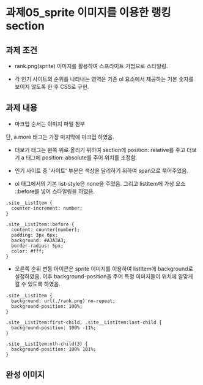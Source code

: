 # 과제05_sprite 이미지를 이용한 랭킹 section

## 과제 조건
- rank.png(sprite) 이미지를 활용하여 스프라이트 기법으로 스타일링.
  
- 각 인기 사이트의 순위를 나타내는 영역은 기존 ol 요소에서 제공하는 기본 숫자를 보이지 않도록 한 후 CSS로 구현.


## 과제 내용

- 마크업 순서는 이미지 파일 첨부


단, a.more 태그는 가장 마지막에 마크업 하였음.

- 더보기 태그는 왼쪽 위로 올리기 위하여 section에 position: relative를 주고 더보기 a 태그에 position: absolute를 주어 위치를 조정함.

- 인기 사이트 중 '사이트' 부분은 색상을 달리하기 위하여 span으로 묶어주었음.

- ol 태그에서의 기본 list-style은 none을 주었음. 그리고 listItem에 가상 요소 ::before를 넣어 스타일링을 하였음.

```
.site__ListItem {
  counter-increment: number;
}

.site__ListItem::before {
  content: counter(number);
  padding: 3px 6px;
  background: #A3A3A3;
  border-radius: 5px;
  color: #fff;
}
```

- 오른쪽 순위 변동 아이콘은 sprite 이미지를 이용하여 listItem에 background로 설정하였음. 이후 background-position을 주어 특정 이미지들이 위치에 알맞게 갈 수 있도록 하였음.

```
.site__ListItem {
  background: url(./rank.png) no-repeat;
  background-position: 100%;
}

.site__ListItem:first-child, .site__ListItem:last-child {
  background-position: 100% -11%;
}

.site__ListItem:nth-child(3) {
  background-position: 100% 101%;
}
```



## 완성 이미지

